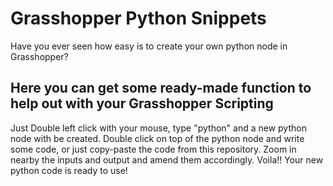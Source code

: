 # Grasshopper Python Snippets
Have you ever seen how easy is to create your own python node in Grasshopper?

## Here you can get some ready-made function to help out with your Grasshopper Scripting 


Just Double left click with your mouse, type "python" and a new python node with be created. Double click on top of the python node and write some code, or just copy-paste the code from this repository. Zoom in nearby the inputs and output and amend them accordingly. Voila!! Your new python code is ready to use!

